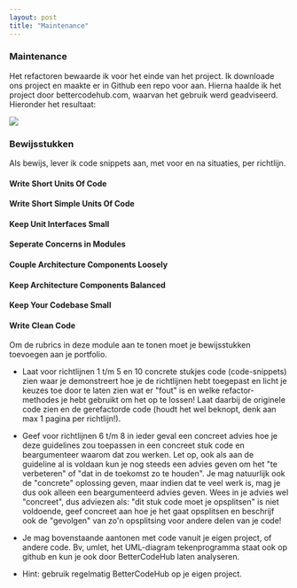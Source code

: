 ```yaml
---
layout: post
title: "Maintenance"
---
```


### Maintenance

Het refactoren bewaarde ik voor het einde van het project. Ik downloade ons project en 
maakte er in Github een repo voor aan. Hierna haalde ik het project door bettercodehub.com, 
waarvan het gebruik werd geadviseerd. Hieronder het resultaat:

<img src="{{ '/assets/refactoring/BetterCodeHunStart.svg' | relative_url }}" />


### Bewijsstukken

Als bewijs, lever ik code snippets aan, met voor en na situaties, per richtlijn.

#### Write Short Units Of Code

#### Write Short Simple Units Of Code

#### Keep Unit Interfaces Small

#### Seperate Concerns in Modules

#### Couple Architecture Components Loosely

#### Keep Architecture Components Balanced

#### Keep Your Codebase Small

#### Write Clean Code








Om de rubrics in deze module aan te tonen moet je bewijsstukken toevoegen aan je portfolio.


- Laat voor richtlijnen 1 t/m 5 en 10 concrete stukjes code (code-snippets) zien waar je demonstreert hoe je de richtlijnen hebt toegepast en licht je keuzes toe door te laten zien wat er "fout" is en welke refactor-methodes je hebt gebruikt om het op te lossen! Laat daarbij de originele code zien en de gerefactorde code (houdt het wel beknopt, denk aan max 1 pagina per richtlijn!).


- Geef voor richtlijnen 6 t/m 8 in ieder geval een concreet advies hoe je deze guidelines zou toepassen in een concreet stuk code en beargumenteer waarom dat zou werken. Let op, ook als aan de guideline al is voldaan kun je nog steeds een advies geven om het "te verbeteren" of "dat in de toekomst zo te houden". Je mag natuurlijk ook de "concrete" oplossing geven, maar indien dat te veel werk is, mag je dus ook alleen een beargumenteerd advies geven. Wees in je advies wel "concreet", dus adviezen als: "dit stuk code moet je opsplitsen" is niet voldoende, geef concreet aan hoe je het gaat opsplitsen en beschrijf ook de "gevolgen" van zo'n opsplitsing voor andere delen van je code!


- Je mag bovenstaande aantonen met code vanuit je eigen project, of andere code. Bv, umlet, het UML-diagram tekenprogramma staat ook op github en kun je ook door BetterCodeHub laten analyseren.


- Hint: gebruik regelmatig BetterCodeHub op je eigen project.

